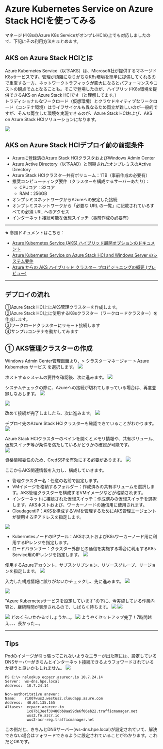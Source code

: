 # Azure Kubernetes Service on Azure Stack HCIを使ってみる
マネージドK8sのAzure K8s ServiceがオンプレHCIの上でも対応しましたので、下記にその利用方法をまとめます。


## AKS on Azure Stack HCIとは
Azure Kubernetes Service（以下AKS）は、Microsoft社が提供するマネージドK8sサービスです。管理が煩雑になりがちなK8s環境を簡単に提供してくれるので重宝する一方、ネットワークトラフィックが膨大になるとパフォーマンスやコストの観点で△となることも。そこで登場したのが、ハイブリッドK8s環境を提供できるAKS on Azure Stack HCIです（と理解してます。）<br>
トラディショナルなワークロード（仮想環境）とクラウドネイティブなワークロード（コンテナ環境）はライフサイクルも異なるため両立が難しいのが一般的ですが、そんな両立した環境を実現できるのが、Azure Stack HCIおよび、AKS on Azure Stack HCIソリューションになります。

![](pics/pic01.png)

## AKS on Azure Stack HCIデプロイ前の前提条件
- Azureに登録済のAzure Stack HCIクラスタおよびWindows Admin Center
- Azure Active Directory（以下AAD）と同期されたオンプレミスのActive Directory
- Azure Stack HCIクラスター共有ボリューム：1TB（事前作成の必要有）
- 推奨コンピューティング要件（クラスターを構成するサーバーあたり）：
  - CPUコア：32コア
  - RAM：256GB
- オンプレミスネットワークからAzureへの安定した接続
- オンプレミスネットワークから「必要な URL の一覧」に記載されているすべての必須 URL へのアクセス
- インターネット接続可能な仮想スイッチ（事前作成の必要有）

-----
**※** 参照ドキュメントはこちら：<br>
- [Azure Kubernetes Service (AKS) ハイブリッド展開オプションのドキュメント](https://learn.microsoft.com/ja-jp/azure/aks/hybrid/)
- [Azure Kubernetes Service on Azure Stack HCI and Windows Server のシステム要件](https://learn.microsoft.com/ja-jp/azure/aks/hybrid/system-requirements?tabs=allow-table)
- [Azure からの AKS ハイブリッド クラスター プロビジョニングの概要 (プレビュー)](https://learn.microsoft.com/ja-jp/azure/aks/hybrid/aks-hybrid-preview-overview)
-----

## デプロイの流れ
①Azure Stack HCI上にAKS管理クラスターを作成します。<br>
②Azure Stack HCI上に使用するK8sクラスター（ワークロードクラスター）を作成します。<br>
③ワークロードクラスターにリモート接続します<br>
④サンプルコンテナを動かしてみます<br>

## ① AKS管理クラスターの作成
Windows Admin Center管理画面より、> クラスターマネージャー > Azure Kubernetes サービス を選択します。
![](pics/pic02.png)

ホストするシステムの要件を確認後、次に進みます。
![](pics/pic03.png)

システムチェックの際に、Azureへの接続が切れてしまっている場合は、再度登録しなおします。
![](pics/pic04.png)

![](pics/pic05.png)

改めて接続が完了しましたら、次に進みます。
![](pics/pic06.png)

デプロイ先のAzure Stack HCIクラスターも確認できていることがわかります。
![](pics/pic07.png)

Azure Stack HCIクラスターのペインを開くとメモリ情報や、共有ボリューム、仮想スイッチ等が条件を満たしているかどうかの確認が可能です。<br>
![](pics/pic08.png)

資格情報委任のため、CredSSPを有効にする必要があります。
![](pics/pic09.png)

ここからAKS関連情報を入力し、構成していきます。
- 管理クラスター名：任意の名前で設定します。
- VMイメージを格納するフォルダー：作成済みの共有ボリュームを選択します。AKS管理クラスターを構成するVMイメージなどが格納されます。
- インターネットに接続された仮想スイッチ：作成済みの仮想スイッチを選択します。AKSホストおよび、ワーカーノードの通信用に使用されます。
- CloudagentIP：AKSを構成するVMを管理するためにAKS管理エージェントが使用するIPアドレスを指定します。

![](pics/pic10.png)

- KubernetesノードのIPプール：AKSホストおよびK8sワーカーノード用に利用するIPレンジを指定します。
- ロードバランサー：クラスター外部との通信を実施する場合に利用するK8s Service用のIPレンジを指定します。
![](pics/pic11.png)

使用するAzureアカウント、サブスクリプション、リソースグループ、リージョンを指定します。
![](pics/pic12.png)

入力した構成情報に誤りがないかチェックし、先に進みます。
![](pics/pic13.png)

![](pics/pic14.png)

"Azure Kubernetesサービスを設定しています"の下に、今実施している作業内容と、継続時間が表示されるので、しばらく待ちます。
![](pics/pic15.png)
![](pics/pic16.png)

![](pics/pic17.png)
どのくらいかかるでしょうか...。
![](pics/pic18.png)
ようやくセットアップ完了！7時間越え、、、長かった...。

-----
## Tips
Podのイメージが引っ張ってこれないようなエラーが出た際には、設定しているDNSサーバーがきちんとインターネット接続できるようフォワードされているか疑うと良いかもしれません。
![](pics/pic19.png)
```
PS C:\> nslookup ecpacr.azurecr.io 10.7.24.14
Server:  ws-dns.hpe.local
Address:  10.7.24.14

Non-authoritative answer:
Name:    r1007wus2.westus2.cloudapp.azure.com
Address:  40.64.135.165
Aliases:  ecpacr.azurecr.io
          1c87b13eef30480bb8aa59de6f06eb22.trafficmanager.net
          wus2.fe.azcr.io
          wus2-acr-reg.trafficmanager.net
```
この例だと、きちんとDNSサーバー(ws-dns.hpe.local)が設定されていて、解決できない場合はフォワードできるように設定されていることがわかります。これだとOKです。

